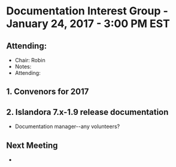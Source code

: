 # Documentation Interest Group - January 24, 2017 - 3:00 PM EST
## Attending:

* Chair: Robin
* Notes:
* Attending:

## 1. Convenors for 2017

## 2. Islandora 7.x-1.9 release documentation
* Documentation manager--any volunteers?

## Next Meeting
*
